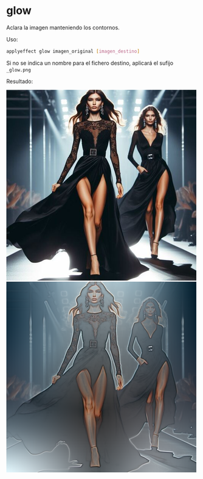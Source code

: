# glow

Aclara la imagen manteniendo los contornos.

Uso:

``` sh
applyeffect glow imagen_original [imagen_destino]
```

Si no se indica un nombre para el fichero destino, aplicará el sufijo `_glow.png`

Resultado:

![imagen original](../../images/image.jpg)
![glow](../../images/image_glow.png)
